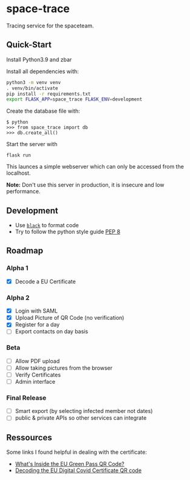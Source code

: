 # space-trace

Tracing service for the spaceteam.

## Quick-Start

Install Python3.9 and zbar

Install all dependencies with:

```bash
python3 -m venv venv
. venv/bin/activate
pip install -r requirements.txt
export FLASK_APP=space_trace FLASK_ENV=development
```

Create the database file with:

```
$ python
>>> from space_trace import db
>>> db.create_all()
```

Start the server with

```
flask run
```

This launces a simple webserver which can only be accessed from the localhost.

**Note:** Don't use this server in production, it is insecure and low
performance.

## Development

- Use [`black`](https://github.com/psf/black) to format code
- Try to follow the python style guide [PEP 8](https://www.python.org/dev/peps/pep-0008/)

## Roadmap

### Alpha 1

- [x] Decode a EU Certificate

### Alpha 2

- [x] Login with SAML
- [x] Upload Picture of QR Code (no verification)
- [x] Register for a day
- [ ] Export contacts on day basis

### Beta

- [ ] Allow PDF upload
- [ ] Allow taking pictures from the browser
- [ ] Verify Certificates
- [ ] Admin interface

### Final Release

- [ ] Smart export (by selecting infected member not dates)
- [ ] public & private APIs so other services can integrate

## Ressources
Some links I found helpful in dealing with the certificate:

- [What's Inside the EU Green Pass QR Code?](https://gir.st/blog/greenpass.html)
- [Decoding the EU Digital Covid Certificate QR code](https://www.bartwolff.com/Blog/2021/08/08/decoding-the-eu-digital-covid-certificate-qr-code)
